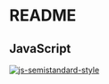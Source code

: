 # README

## JavaScript
[![js-semistandard-style](https://raw.githubusercontent.com/standard/semistandard/master/badge.svg)](https://github.com/standard/semistandard)
